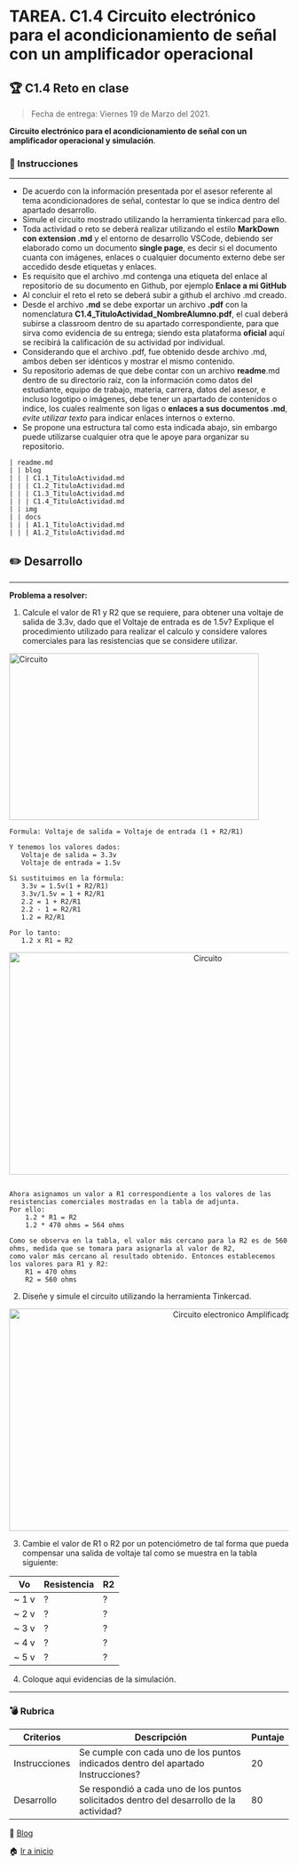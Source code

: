 # TAREA. C1.4 Circuito electrónico para el acondicionamiento de señal con un amplificador operacional
## 🏆 C1.4 Reto en clase

> Fecha de entrega: Viernes 19 de Marzo del 2021.
> 
**Circuito electrónico para el acondicionamiento de señal con un amplificador operacional y simulación**.

### 📘 Instrucciones

___

- De acuerdo con la información presentada por el asesor referente al tema acondicionadores de señal, contestar lo que se indica dentro del apartado desarrollo.
- Simule el circuito mostrado utilizando la herramienta tinkercad para ello.
- Toda actividad o reto se deberá realizar utilizando el estilo **MarkDown con extension .md** y el entorno de desarrollo VSCode, debiendo ser elaborado como un documento **single page**, es decir si el documento cuanta con imágenes, enlaces o cualquier documento externo debe ser accedido desde etiquetas y enlaces.
- Es requisito que el archivo .md contenga una etiqueta del enlace al repositorio de su documento en Github, por ejemplo **Enlace a mi GitHub**
- Al concluir el reto el reto se deberá subir a github el archivo .md creado.
- Desde el archivo **.md** se debe exportar un archivo **.pdf** con la nomenclatura **C1.4_TituloActividad_NombreAlumno.pdf**, el cual deberá subirse a classroom dentro de su apartado correspondiente, para que sirva como evidencia de su entrega; siendo esta plataforma **oficial** aquí se recibirá la calificación de su actividad por individual.
- Considerando que el archivo .pdf, fue obtenido desde archivo .md, ambos deben ser idénticos y mostrar el mismo contenido.
- Su repositorio ademas de que debe contar con un archivo **readme**.md dentro de su directorio raíz, con la información como datos del estudiante, equipo de trabajo, materia, carrera, datos del asesor, e incluso logotipo o imágenes, debe tener un apartado de contenidos o indice, los cuales realmente son ligas o **enlaces a sus documentos .md**, _evite utilizar texto_ para indicar enlaces internos o externo.
- Se propone una estructura tal como esta indicada abajo, sin embargo puede utilizarse cualquier otra que le apoye para organizar su repositorio.

```  
| readme.md
| | blog
| | | C1.1_TituloActividad.md
| | | C1.2_TituloActividad.md
| | | C1.3_TituloActividad.md
| | | C1.4_TituloActividad.md
| | img
| | docs
| | | A1.1_TituloActividad.md
| | | A1.2_TituloActividad.md
```


## ✏️ Desarrollo

___

**Problema a resolver:**

1. Calcule el valor de R1 y R2 que se requiere, para obtener una voltaje de salida de 3.3v, dado que el Voltaje de entrada es de 1.5v? Explique el procedimiento utilizado para realizar el calculo y considere valores comerciales para las resistencias que se considere utilizar.

[<p align="left"> <img alt="Circuito" src="https://github.com/e-GitTeam/SistemasProgramables_VR4.0/blob/master/img/C1.x_CircuitoAcondicionadorAmOP.png" width=450 height=300>](https://github.com/e-GitTeam/SistemasProgramables_VR4.0/blob/master/img/C1.x_CircuitoAcondicionadorAmOP.png)

```
Formula: Voltaje de salida = Voltaje de entrada (1 + R2/R1)

Y tenemos los valores dados:
   Voltaje de salida = 3.3v
   Voltaje de entrada = 1.5v

Si sustituimos en la fórmula:
   3.3v = 1.5v(1 + R2/R1)
   3.3v/1.5v = 1 + R2/R1
   2.2 = 1 + R2/R1
   2.2 - 1 = R2/R1
   1.2 = R2/R1 

Por lo tanto:
   1.2 x R1 = R2
```
[<p align="center"> <img alt="Circuito" src="https://raw.githubusercontent.com/ShaaronPR/Tareas/main/img/TablaResistencias.png" width=700 height=400>](https://github.com/ShaaronPR/Tareas/blob/main/img/TablaResistencias.png)

```

Ahora asignamos un valor a R1 correspondiente a los valores de las resistencias comerciales mostradas en la tabla de adjunta. 
Por ello:
	1.2 * R1 = R2
	1.2 * 470 ohms = 564 ohms

Como se observa en la tabla, el valor más cercano para la R2 es de 560 ohms, medida que se tomara para asignarla al valor de R2, 
como valor más cercano al resultado obtenido. Entonces establecemos los valores para R1 y R2: 
	R1 = 470 ohms
	R2 = 560 ohms

```

2. Diseñe y simule el circuito utilizando la herramienta Tinkercad.

[<p align="center"> <img alt="Circuito electronico Amplificadpor" src="https://raw.githubusercontent.com/ShaaronPR/Tareas/main/img/Circuito%20electr%C3%B3nico-Amplificador.png" width=800 height=400>](https://github.com/ShaaronPR/Tareas/blob/main/img/Circuito%20electr%C3%B3nico-Amplificador.png)

3. Cambie el valor de R1 o R2 por un potenciómetro de tal forma que pueda compensar una salida de voltaje tal como se muestra en la tabla siguiente:
   
Vo |Resistencia | R2 |
----|----|---|
~ 1 v| ? | ?|
~ 2 v| ? | ?|
~ 3 v| ? | ?|
~ 4 v| ? | ?|
~ 5 v| ? | ?|

4. Coloque aqui evidencias de la simulación.
___

### :bomb: Rubrica

| Criterios     | Descripción                                                                                  | Puntaje |
| ------------- | -------------------------------------------------------------------------------------------- | ------- |
| Instrucciones | Se cumple con cada uno de los puntos indicados dentro del apartado Instrucciones?            | 20 |
| Desarrollo    | Se respondió a cada uno de los puntos solicitados dentro del desarrollo de la actividad?     | 80      |

📑 [Blog](https://github.com/ShaaronPR/Tareas/tree/main/blog)

🏠 [Ir a inicio](https://github.com/ShaaronPR/Tareas)

